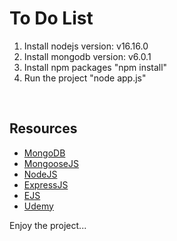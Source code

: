 # To Do List


<ol>
  <li>Install nodejs version: v16.16.0</li>
  <li>Install mongodb version: v6.0.1
</li>
  <li>Install npm packages "npm install"</li>
  <li>Run the project "node app.js"</li>
</ol>
<br>

## Resources

- [MongoDB](https://www.mongodb.com/)
- [MongooseJS](https://mongoosejs.com/)
- [NodeJS](https://nodejs.org/)
- [ExpressJS](https://expressjs.com/)
- [EJS](https://ejs.co/)
- [Udemy](https://www.udemy.com/course/the-complete-web-development-bootcamp/)

Enjoy the project...

